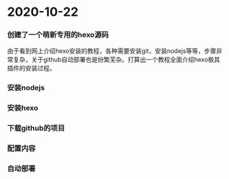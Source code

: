 # 2020-10-22

### 创建了一个萌新专用的hexo源码

由于看到网上介绍hexo安装的教程，各种需要安装git，安装nodejs等等，步骤非常复杂，关于github自动部署也是纷繁芜杂。打算出一个教程全面介绍hexo极其插件的安装过程。



### 安装nodejs

### 安装hexo

### 下载github的项目

### 配置内容

### 自动部署

